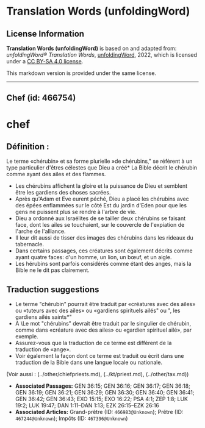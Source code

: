 # Translation Words (unfoldingWord)

## License Information

**Translation Words (unfoldingWord)** is based on and adapted from: _unfoldingWord® Translation Words_, [unfoldingWord](https://unfoldingword.org/utw), 2022, which is licensed under a [CC BY-SA 4.0 license](https://creativecommons.org/licenses/by-sa/4.0/legalcode.en).

This markdown version is provided under the same license.



--------------------------------

## Chef (id: 466754)

chef
====

Définition :
------------

Le terme «chérubin» et sa forme plurielle »de chérubins," se réfèrent à un type particulier d'êtres célestes que Dieu a créé\* La Bible décrit le chérubin comme ayant des ailes et des flammes.

* Les chérubins affichent la gloire et la puissance de Dieu et semblent être les gardiens des choses sacrées.
* Après qu'Adam et Eve eurent péché, Dieu a placé les chérubins avec des épées enflammées sur le côté Est du jardin d'Eden pour que les gens ne puissent plus se rendre à l'arbre de vie.
* Dieu a ordonné aux Israélites de se tailler deux chérubins se faisant face, dont les ailes se touchaient, sur le couvercle de l'expiation de l'arche de l'alliance.
* Il leur dit aussi de tisser des images des chérubins dans les rideaux du tabernacle.
* Dans certains passages, ces créatures sont également décrits comme ayant quatre faces: d'un homme, un lion, un bœuf, et un aigle.
* Les hérubins sont parfois considérés comme étant des anges, mais la Bible ne le dit pas clairement.

Traduction suggestions
----------------------

* Le terme "chérubin" pourrait être traduit par «créatures avec des ailes» ou «tuteurs avec des ailes» ou «gardiens spirituels ailés" ou ", les gardiens ailés saints\*"
* A \\Le mot "chérubins" devrait être traduit par le singulier de chérubin, comme dans «créature avec des ailes» ou «gardien spirituel ailé», par exemple.
* Assurez\-vous que la traduction de ce terme est différent de la traduction de «ange».
* Voir également la façon dont ce terme est traduit ou écrit dans une traduction de la Bible dans une langue locale ou nationale.

(Voir aussi : (../other/chiefpriests.md), (../kt/priest.md), (../other/tax.md))

* **Associated Passages:** GEN 36:15; GEN 36:16; GEN 36:17; GEN 36:18; GEN 36:19; GEN 36:21; GEN 36:29; GEN 36:30; GEN 36:40; GEN 36:41; GEN 36:42; GEN 36:43; EXO 15:15; EXO 16:22; PSA 4:1; ZEP 1:8; LUK 19:2; LUK 19:47; DAN 1:11–DAN 1:13; EZK 26:15–EZK 26:16
* **Associated Articles:** Grand-prêtre (ID: `466983@Unknown`); Prêtre (ID: `467244@Unknown`); Impôts (ID: `467396@Unknown`)


